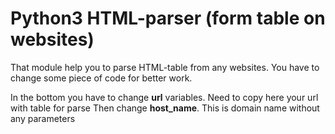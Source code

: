 # Python3 HTML-parser (form table on websites)

That module help you to parse HTML-table from any websites.
You have to change some piece of code for better work.

In the bottom you have to change <b>url</b> variables. Need to copy here your url with table for parse
Then change <b>host_name</b>. This is domain name without any parameters
